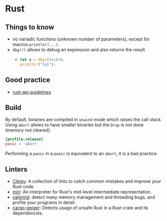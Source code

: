 # Rust

## Things to know

- no variadic functions (unknown number of parameters), except for macros `println!(...)`.
- `dbg!()` allows to debug an expression and also returns the result
  - ```rust
    let a = dbg!(5+1)+8;
    println!("{a}");
    ```

## Good practice

- [rust-api guidelines](https://rust-lang.github.io/api-guidelines/about.html)

## Build

By default, binaries are compiled in `unwind` mode which raises the call stack. Using `abort` allows to have smaller binaries but the `Drop` is not done (memory not cleared).

```toml
[profile.release]
panic = 'abort'
```

Performing a `panic` in a `panic` is equivalent to an `abort`, it is a bad practice.

## Linters

- [Clippy](https://github.com/rust-lang/rust-clippy): A collection of lints to catch common mistakes and improve your Rust code.
- [miri](https://github.com/rust-lang/miri): An interpreter for Rust's mid-level intermediate representation.
- [valgrind](https://valgrind.org/): detect many memory management and threading bugs, and profile your programs in detail.
- [cargo-geiger](https://github.com/rust-secure-code/cargo-geiger): Detects usage of unsafe Rust in a Rust crate and its dependencies.


